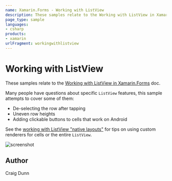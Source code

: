 ```yaml
---
name: Xamarin.Forms - Working with ListView
description: These samples relate to the Working with ListView in Xamarin.Forms doc. Many people have questions about specific ListView features, this sample...
page_type: sample
languages:
- csharp
products:
- xamarin
urlFragment: workingwithlistview
---
```

# Working with ListView

These samples relate to the [Working with ListView in Xamarin.Forms](http://developer.xamarin.com/guides/cross-platform/xamarin-forms/working-with/listview) doc.

Many people have questions about specific `ListView` features, this sample attempts to cover some of them:

* De-selecting the row after tapping
* Uneven row heights
* Adding clickable buttons to cells that work on Android

See the [working with ListView "native layouts"](https://github.com/xamarin/xamarin-forms-samples/tree/master/WorkingWithListviewNative) for tips on using custom renderers for cells or the entire `ListView`. 


![screenshot](https://raw.githubusercontent.com/xamarin/xamarin-forms-samples/master/WorkingWithListview/Screenshots/all-sml.png "Colors")


## Author

Craig Dunn
